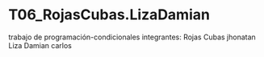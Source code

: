 # T06_RojasCubas.LizaDamian
trabajo de programación-condicionales
integrantes:
Rojas Cubas jhonatan
Liza Damian carlos

